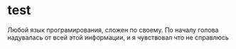 # test
Любой язык програмирования, сложен по своему. По началу голова надувалась от всей этой информации, и я чувствовал что не справлюсь
